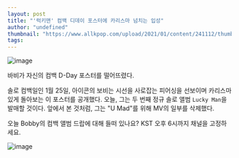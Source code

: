 ```yaml
---
layout: post
title: "'럭키맨' 컴백 디데이 포스터에 카리스마 넘치는 입성"
author: "undefined"
thumbnail: "https://www.allkpop.com/upload/2021/01/content/241112/thumb/1611504722-bb.jpg"
tags: 
---
```



![image](https://www.allkpop.com/upload/2021/01/content/241112/1611504722-bb.jpg)

바비가 자신의 컴백 D-Day 포스터를 떨어뜨렸다.

솔로 컴백일인 1월 25일, 아이콘의 보비는 시선을 사로잡는 피어싱을 선보이며 카리스마 있게 돌아보는 이 포스터를 공개했다. 오늘, 그는 두 번째 정규 솔로 앨범 `Lucky Man`을 발매할 것이다. 앞에서 본 것처럼, 그는 "U Mad"를 위해 MV의 일부를 삭제했다.

오늘 Bobby의 컴백 앨범 드랍에 대해 들떠 있나요? KST 오후 6시까지 채널을 고정하세요.

![image](https://www.allkpop.com/upload/2021/01/content/241112/1611504722-esgvcstvoaaxcrt.jpg)